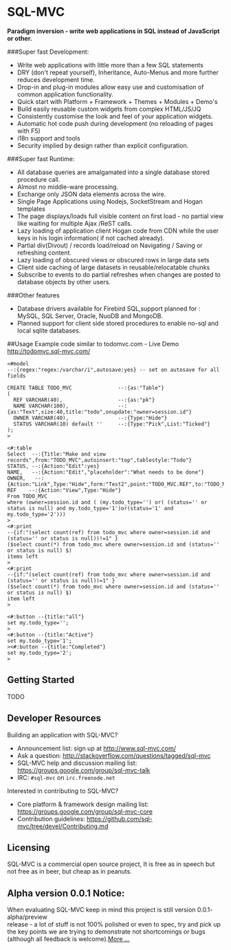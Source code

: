 # SQL-MVC

**Paradigm inversion - write web applications in SQL instead of JavaScript or other.**

###Super fast Development:	
* Write web applications with little more than a few SQL statements
* DRY (don't repeat yourself), Inheritance, Auto-Menus and more further reduces development time.
* Drop-in and plug-in modules allow easy use and customisation of common application functionality.
* Quick start with Platform + Framework + Themes + Modules + Demo's 
* Build easily reusable custom widgets from complex HTML/JS/JQ
* Consistently customise the look and feel of your application widgets.	
* Automatic hot code push during development (no reloading of pages with F5)
* i18n support and tools
* Security implied by design rather than explicit configuration.

###Super fast Runtime:
* All database queries are amalgamated into a single database stored procedure call. 
* Almost no middle-ware processing.	
* Exchange only JSON data elements across the wire.	
* Single Page Applications using Nodejs, SocketStream and Hogan templates	
* The page displays/loads full visible content on first load - no partial view like waiting for multiple Ajax /ReST calls.
* Lazy loading of application client Hogan code from CDN while the user keys in his login information( if not cached already).
* Partial div(Divout) / records load/reload  on Navigating / Saving or refreshing content.
* Lazy loading of obscured views or obscured rows in large data sets
* Client side caching of large datasets in reusable/relocatable chunks
* Subscribe to events to do partial refreshes when changes are posted to database objects by other users.

###Other features
* Database drivers available for Firebird SQL,support planned for : MySQL, SQL Server, Oracle, NuoDB and MongoDB.
* Planned support for client side stored procedures to enable no-sql and local sqlite databases.

##Usage	
Example code similar to todomvc.com - Live Demo http://todomvc.sql-mvc.com/

```
<#model
--:{regex:"regex:/varchar/i",autosave:yes} -- set on autosave for all fields

CREATE TABLE TODO_MVC				--:{as:"Table"} 
(
  REF VARCHAR(40),					--:{as:"pk"}
  NAME VARCHAR(100),				--:{as:"Text",size:40,title:"todo",onupdate:"owner=session.id"}  
  OWNER VARCHAR(40),				--:{Type:"Hide"}
  STATUS VARCHAR(10) default ''		--:{Type:"Pick",List:"Ticked"}  
);
>

<#:table
Select  --:{Title:"Make and view records",from:"TODO_MVC",autoinsert:"top",tablestyle:"Todo"}
STATUS, --:{Action:"Edit":yes}
NAME,   --:{Action:"Edit","placeholder":"What needs to be done"}
OWNER,   --:{Action:"Link",Type:"Hide",form:"Test2",point:"TODO_MVC.REF",to:"TODO_MVC"}
REF	   --:{Action:"View",Type:"Hide"}
From TODO_MVC 
where (owner=session.id and ( (my.todo_type='') or( (status='' or status is null) and my.todo_type='1')or(status='1' and my.todo_type='2')))
>
<#:print 
--{if:"(select count(ref) from todo_mvc where owner=session.id and (status='' or status is null))!=1" }
($select count(*) from todo_mvc where owner=session.id and (status='' or status is null) $)
items left
>
<#:print 
--{if:"(select count(ref) from todo_mvc where owner=session.id and (status='' or status is null))=1" }
($select count(*) from todo_mvc where owner=session.id and (status='' or status is null) $)
item left
>

<#:button --{title:"all"}
set my.todo_type='';
>
<#:button --{title:"Active"}
set my.todo_type='1';
><#:button --{title:"Completed"}
set my.todo_type='2';
>

```

## Getting Started
TODO



## Developer Resources

Building an application with SQL-MVC?

* Announcement list: sign up at http://www.sql-mvc.com/
* Ask a question: http://stackoverflow.com/questions/tagged/sql-mvc
* SQL-MVC help and discussion mailing list: https://groups.google.com/group/sql-mvc-talk
* IRC: `#sql-mvc` on `irc.freenode.net`

Interested in contributing to SQL-MVC?

* Core platform & framework design mailing list: https://groups.google.com/group/sql-mvc-core
* Contribution guidelines: https://github.com/sql-mvc/tree/devel/Contributing.md


## Licensing
SQL-MVC is a commercial open source project, It is free as in speech
but not free as in beer, but cheap as in peanuts.

	
## Alpha version 0.0.1 Notice: 
When evaluating SQL-MVC keep in mind this project is still version 0.0.1- alpha/preview  
release - a lot of stuff is not 100% polished or even to spec,
try and pick up the key points we are trying to demonstrate not shortcomings or bugs
 (although all feedback is welcome).[More ...](http://www.SQL-MVC.com/docs/AlphaNotice)	
 
